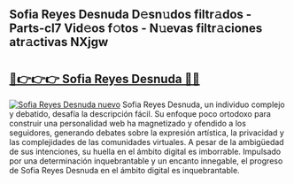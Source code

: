 ## Sofia Reyes Desnuda D𝚎sn𝚞dos filtr𝚊dos - Parts-cI7 Vid𝚎os f𝚘tos - N𝚞evas filtr𝚊ciones atr𝚊ctivas NXjgw

# <h2><a href="http://mb2ecxx.tromn.icu/?c=Sofia+Reyes+Desnuda">🔗👉👉👉 Sofia Reyes Desnuda 🔗🔗</a></h2>

[![Sofia Reyes Desnuda nuevo](https://i.imgur.com/pEAQMta.gif)](http://mb2ecxx.tromn.icu/?c=Sofia+Reyes+Desnuda)
Sofia Reyes Desnuda, un individuo complejo y debatido, desafía la descripción fácil. Su enfoque poco ortodoxo para construir una personalidad web ha magnetizado y ofendido a los seguidores, generando debates sobre la expresión artística, la privacidad y las complejidades de las comunidades virtuales. A pesar de la ambigüedad de sus intenciones, su huella en el ámbito digital es imborrable. Impulsado por una determinación inquebrantable y un encanto innegable, el progreso de Sofia Reyes Desnuda en el ámbito digital es inquebrantable.
